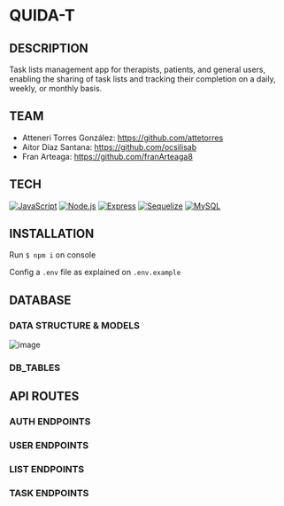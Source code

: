 # QUIDA-T

## DESCRIPTION
Task lists management app for therapists, patients, and general users, enabling the sharing of task lists and tracking their completion on a daily, weekly, or monthly basis.

## TEAM
- Atteneri Torres González: https://github.com/attetorres
- Aitor Díaz Santana: https://github.com/ocsilisab
- Fran Arteaga: https://github.com/franArteaga8

## TECH
[![JavaScript](https://img.shields.io/badge/JavaScript-F7DF1E?logo=javascript&logoColor=black)](https://developer.mozilla.org/en-US/docs/Web/JavaScript)
[![Node.js](https://img.shields.io/badge/Node.js-339933?logo=node.js&logoColor=white)](https://nodejs.org/)
[![Express](https://img.shields.io/badge/Express-000000?logo=express&logoColor=white)](https://expressjs.com/)
[![Sequelize](https://img.shields.io/badge/Sequelize-52B0E7?logo=sequelize&logoColor=white)](https://sequelize.org/)
[![MySQL](https://img.shields.io/badge/MySQL-4479A1?logo=mysql&logoColor=white)](https://www.mysql.com/)

## INSTALLATION
Run `$ npm i` on console

Config a `.env` file as explained on `.env.example`

## DATABASE

### DATA STRUCTURE & MODELS
![image](https://github.com/attetorres/cuida-t-app/assets/110516703/9ad0064b-a662-4325-bd5c-97ec19feaaf0)

### DB_TABLES


## API ROUTES

### AUTH ENDPOINTS
### USER ENDPOINTS
### LIST ENDPOINTS
### TASK ENDPOINTS
